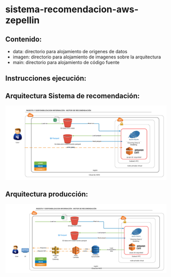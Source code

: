 # sistema-recomendacion-aws-zepellin

## Contenido:
- data: directorio para alojamiento de origenes de datos  
- imagen: directorio para alojamiento de imagenes sobre la arquitectura
- main: directorio para alojamiento de código fuente  

## Instrucciones ejecución:
  
    
      
## Arquitectura Sistema de recomendación:
![Architecture](imagen/arquitectura-aws.png)
## Arquitectura producción:
![Architecture](imagen/arquitectura-aws-produccion.png)
